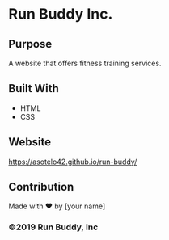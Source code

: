 # Run Buddy Inc.

## Purpose
A website that offers fitness training services. 

## Built With
* HTML
* CSS

## Website
https://asotelo42.github.io/run-buddy/

## Contribution
Made with ❤️ by [your name]

### ©️2019 Run Buddy, Inc 
